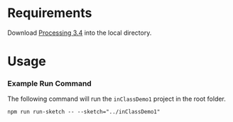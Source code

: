 # Requirements

Download [Processing 3.4](https://processing.org/download/) into the local directory.

# Usage

### Example Run Command

The following command will run the `inClassDemo1` project in the root folder.

```
npm run run-sketch -- --sketch="../inClassDemo1"
```
